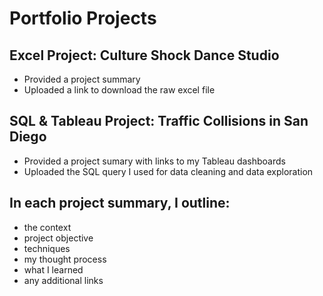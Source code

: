 # Portfolio Projects
## Excel Project: Culture Shock Dance Studio
- Provided a project summary
- Uploaded a link to download the raw excel file
## SQL & Tableau Project: Traffic Collisions in San Diego
- Provided a project sumary with links to my Tableau dashboards
- Uploaded the SQL query I used for data cleaning and data exploration

## In each project summary, I outline:
- the context
- project objective
- techniques
- my thought process
- what I learned
- any additional links
